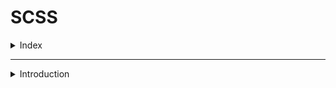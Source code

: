 # SCSS

<details>
<summary>Index</summary>

## Index

- Introduction
- scss

</details>

---

<details>
<summary>Introduction</summary>

## Introduction

- SCSS -> CSS with superpowers
- `scss` is a powerful CSS preprocessor that helps you write cleaner, more maintainable, and DRY (Don't Repeat Yourself) styles.
- browser doesn’t understand `scss`. So you need to convert SCSS code into standard CSS.

</details>
